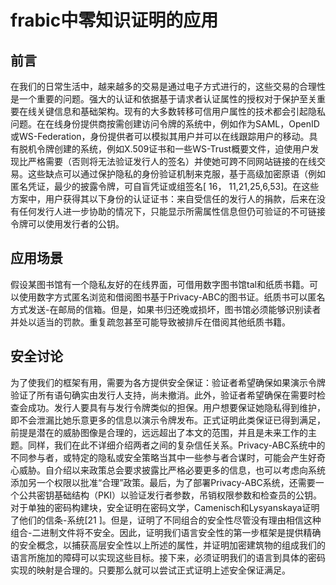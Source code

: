 
# frabic中零知识证明的应用

## 前言

在我们的日常生活中，越来越多的交易是通过电子方式进行的，这些交易的合理性是一个重要的问题。强大的认证和依据基于请求者认证属性的授权对于保护至关重要在线关键信息和基础架构。现有的大多数转移可信用户属性的技术都会引起隐私问题。在在线身份提供商按需创建访问令牌的系统中，例如作为SAML，OpenID或WS-Federation，身份提供者可以模拟其用户并可以在线跟踪用户的移动。具有脱机令牌创建的系统，例如X.509证书和一些WS-Trust概要文件，迫使用户发现比严格需要（否则将无法验证发行人的签名）并使她可跨不同网站链接的在线交易。这些缺点可以通过保护隐私的身份验证机制来克服，基于高级加密原语（例如匿名凭证，最少的披露令牌，可自盲凭证或组签名[ 16， 11,21,25,6,53]。在这些方案中，用户获得其以下身份的认证证书：来自受信任的发行人的捐款，后来在没有任何发行人进一步协助的情况下，只能显示所需属性信息但仍可验证的不可链接令牌可以使用发行者的公钥。


## 应用场景


假设某图书馆有一个隐私友好的在线界面，可借用数字图书馆tal和纸质书籍。可以使用数字方式匿名浏览和借阅图书基于Privacy-ABC的图书证。纸质书可以匿名方式发送-在邮局的信箱。但是，如果书归还晚或损坏，图书馆必须能够识别读者并处以适当的罚款。重复疏忽甚至可能导致被排斥在借阅其他纸质书籍。




## 安全讨论

为了使我们的框架有用，需要为各方提供安全保证：验证者希望确保如果演示令牌验证了所有语句确实由发行人支持，尚未撤消。此外，验证者希望确保在需要时检查会成功。发行人要具有与发行令牌类似的担保。用户想要保证她隐私得到维护，即不会泄漏比她乐意更多的信息以演示令牌发布。正式证明此类保证已得到满足，前提是潜在的威胁图像是合理的，远远超出了本文的范围，并且是未来工作的主题。同样，我们在此不详细介绍两者之间的复杂信任关系。Privacy-ABC系统中的不同参与者，或特定的隐私或安全策略当其中一些参与者合谋时，可能会产生好奇心威胁。自介绍以来政策总会要求披露比严格必要更多的信息，也可以考虑向系统添加另一个权限以批准“合理”政策。最后，为了部署Privacy-ABC系统，还需要一个公共密钥基础结构（PKI）以验证发行者参数，吊销权限参数和检查员的公钥。对于单独的密码构建块，安全证明在密码文学，Camenisch和Lysyanskaya证明了他们的信条-系统[21 ]。但是，证明了不同组合的安全性尽管没有理由相信这种组合-二进制文件将不安全。因此，证明我们语言安全性的第一步框架是提供精确的安全概念，以捕获高层安全性以上所述的属性，并证明加密建筑物的组成我们的语言所施加的障碍可以实现这些目标。接下来，必须证明我们的语言到具体的密码实现的映射是合理的。只要那么就可以尝试正式证明上述安全保证满足。
